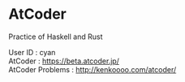 # AtCoder
Practice of Haskell and Rust

User ID : cyan  
AtCoder : https://beta.atcoder.jp/  
AtCoder Problems : http://kenkoooo.com/atcoder/
